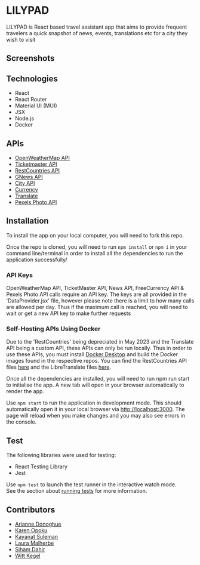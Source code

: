 # LILYPAD
LILYPAD is React based travel assistant app that aims to provide frequent travelers a quick snapshot of news, events, translations etc for a city they wish to visit

## Screenshots

## Technologies
* React
* React Router
* Material UI (MUI)
* JSX
* Node.js
* Docker

## APIs
* [OpenWeatherMap API](https://openweathermap.org/api)
* [Ticketmaster API](https://developer.ticketmaster.com/products-and-docs/apis/discovery-api/v2/)
* [RestCountries API](https://gitlab.com/restcountries/restcountries)
* [GNews API](https://gnews.io/)
* [City API](https://api-ninjas.com/)
* [Currency](https://freecurrencyapi.com/)
* [Translate](https://libretranslate.com/)
* [Pexels Photo API](https://www.pexels.com/api/)

## Installation
To install the app on your local computer, you will need to fork this repo.

Once the repo is cloned, you will need to run `npm install` or `npm i` in your command line/terminal in order to install all the dependencies to run the application successfully/

### API Keys
OpenWeatherMap API, TicketMaster API, News API, FreeCurrency API & Pexels Photo API calls require an API key. The keys are all provided in the 'DataProvider.jsx' file, however please note there is a limit to how many calls are allowed per day. Thus if the maximum call is reached, you will need to wait or get a new API key to make further requests

### Self-Hosting APIs Using Docker
Due to the 'RestCountries' being depreciated in May 2023 and the Translate API being a custom API, these APIs can only be run locally. Thus in order to use these APIs, you must install [Docker Desktop](https://www.docker.com/products/docker-desktop/) and build the Docker images found in the respective repos. You can find the RestCountries API files [here](https://gitlab.com/restcountries/restcountries) and the LibreTranslate files [here](https://github.com/LibreTranslate/LibreTranslate).

Once all the dependencies are installed, you will need to run npm run start to initialise the app. A new tab will open in your browser automatically to render the app.

Use `npm start` to run the application in development mode. This should automatically open it in your local browser via [http://localhost:3000](http://localhost:3000). The page will reload when you make changes and you may also see errors in the console.

## Test
The following libraries were used for testing:
* React Testing Library
* Jest

Use `npm test` to launch the test runner in the interactive watch mode.\
See the section about [running tests](https://facebook.github.io/create-react-app/docs/running-tests) for more information.


## Contributors
* [Arianne Donoghue](https://github.com/azzywazzy)
* [Karen Opoku](https://github.com/Karen-O94)
* [Kayanat Suleman](https://github.com/KayanatSuleman)
* [Laura Malherbe](https://github.com/L4ur4-M4L)
* [Siham Dahir](https://github.com/sihamad)
* [Witt Kegel](https://github.com/WittK95)